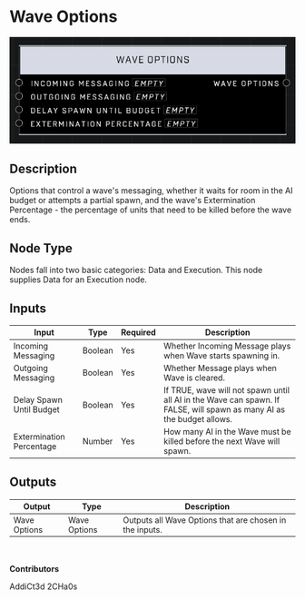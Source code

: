 # Wave Options
![alt text](../../../.gitbook/assets/wave-options.png)

## Description
Options that control a wave's messaging, whether it waits for room in the AI budget or attempts a partial spawn, and the wave's Extermination Percentage - the percentage of units that need to be killed before the wave ends.

## Node Type
Nodes fall into two basic categories: Data and Execution. This node supplies Data for an Execution node.

## Inputs
| Input            | Type             | Required | Description												    |
|------------------|------------------|----------|--------------------------------------------------------------|
| Incoming Messaging | Boolean | Yes | Whether Incoming Message plays when Wave starts spawning in. |
| Outgoing Messaging | Boolean | Yes | Whether Message plays when Wave is cleared. |
| Delay Spawn Until Budget | Boolean | Yes | If TRUE, wave will not spawn until all AI in the Wave can spawn. If FALSE, will spawn as many AI as the budget allows.|
| Extermination Percentage | Number | Yes | How many AI in the Wave must be killed before the next Wave will spawn.|


## Outputs
| Output           | Type             | Description												     |
|------------------|------------------|--------------------------------------------------------------|
| Wave Options | Wave Options | Outputs all Wave Options that are chosen in the inputs. |

\
\
**Contributors**

AddiCt3d 2CHa0s


